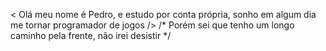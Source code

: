 < Olá meu nome é Pedro, e estudo por conta própria, sonho em algum dia me tornar programador de jogos />
/* Porém sei que tenho um longo caminho pela frente, não irei desistir */
